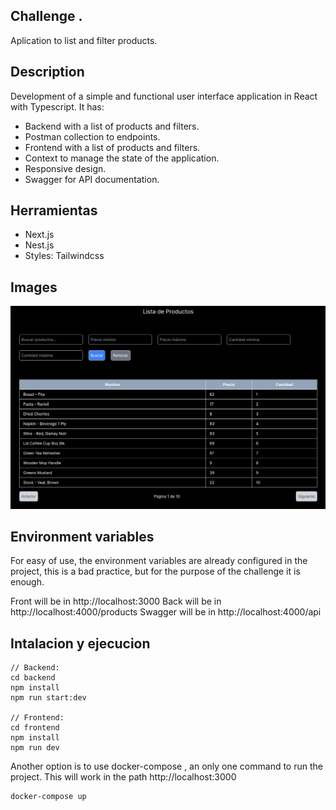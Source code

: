 ## Challenge .

Aplication to list and filter products.


## Description
Development of a simple and functional user interface application in React with Typescript. It has:

- Backend with a list of products and filters.
- Postman collection to endpoints.
- Frontend with a list of products and filters.
- Context to manage the state of the application.
- Responsive design.
- Swagger for API documentation.


## Herramientas
- Next.js
- Nest.js
- Styles: Tailwindcss

## Images


![alt](./images-readme/challenge-scalboost.png)

## Environment variables

For easy of use, the environment variables are already configured in the project, this is a bad practice, but for the purpose of the challenge it is enough.

Front will be in http://localhost:3000
Back will be in http://localhost:4000/products
Swagger will be in http://localhost:4000/api


## Intalacion y ejecucion

```
// Backend:
cd backend
npm install
npm run start:dev

// Frontend:
cd frontend
npm install
npm run dev
```

Another option is to use docker-compose , an only one command to run the project. This will work in the path http://localhost:3000
```
docker-compose up
```

